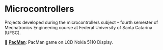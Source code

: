 # Microcontrollers

Projects developed during the microcontrollers subject – fourth semester of Mechatronics Engineering course at Federal University of Santa Catarina (UFSC).

:space_invader: **[PacMan](https://github.com/jesuinovieira/microcontrollers/tree/master/PacMan)**: PacMan game on LCD Nokia 5110 Display.
